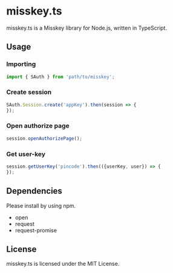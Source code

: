 misskey.ts
====

misskey.ts is a Misskey library for Node.js, written in TypeScript.

## Usage

### Importing
```ts
import { SAuth } from 'path/to/misskey';
```

### Create session
```ts
SAuth.Session.create('appKey').then(session => {
});
```

### Open authorize page
```ts
session.openAuthorizePage();
```

### Get user-key
```ts
session.getUserKey('pincode').then(({userKey, user}) => {
});
```

## Dependencies
Please install by using npm.

* open
* request
* request-promise

## License
misskey.ts is licensed under the MIT License.